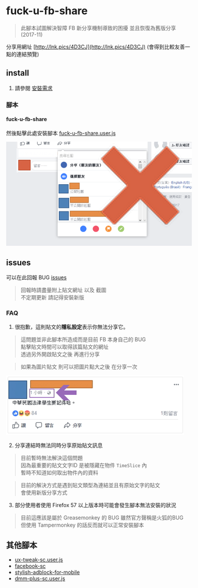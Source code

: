 # fuck-u-fb-share

> 此腳本試圖解決智障 FB 新分享機制導致的困擾 並且恢復為舊版分享 (2017-11)

分享用網址 [http://lnk.pics/4D3CJ](http://lnk.pics/4D3CJ) (會得到比較友善一點的連結預覽)

## install

1. 請參閱 [安裝需求](userscript.md)

### 腳本

#### fuck-u-fb-share

然後點擊此處安裝腳本 [fuck-u-fb-share.user.js](https://github.com/bluelovers/gm-user-scripts/raw/master/dist/fuck-u-fb-share.user.js)

![fuck-u-fb-share](fuck-u-fb-share.png)

## issues

可以在此回報 BUG [issues](https://github.com/bluelovers/gm-user-scripts/issues)

> 回報時請盡量附上貼文網址 以及 截圖<br/>
> 不定期更新 請記得安裝新版

### FAQ

1. 很抱歉，這則貼文的**隱私設定**表示你無法分享它。

> 這問題並非此腳本所造成而是目前 FB 本身自己的 BUG<br/>
> 點擊貼文時間可以取得該篇貼文的網址<br/>
> 透過另外開啟貼文之後 再進行分享

> 如果為圖片貼文 則可以把圖片點大之後 在分享一次

![fb bug](images/2017-11-24-16-11-30-2.jpg)

2. 分享連結時無法同時分享原始貼文訊息

> 目前暫時無法解決這個問題<br/>
> 因為最重要的貼文文字ID 是被隱藏在物件 `TimeSlice` 內<br/>
> 暫時不知道如何取出物件內的資料<br/>

> 目前的解決方式是遇到貼文類型為連結並且有原始文字的貼文<br/>
> 會使用新版分享方式<br/>

3. 部分使用者使用 Firefox 57 以上版本時可能會發生腳本無法安裝的狀況

> 目前這應該是屬於 Greasemonkey 的 BUG 雖然官方聲稱是火狐的BUG<br/>
> 但使用 Tampermonkey 的話反而就可以正常安裝腳本

## 其他腳本

* [ux-tweak-sc.user.js](https://github.com/bluelovers/gm-user-scripts/raw/master/dist/ux-tweak-sc.user.js)
* [facebook-sc](https://userstyles.org/styles/113811/facebook-sc)
* [stylish-adblock-for-mobile](http://pics.ee/hcbu)
* [dmm-plus-sc.user.js](https://github.com/bluelovers/gm-user-scripts/raw/master/dist/dmm-plus-sc.user.js)


